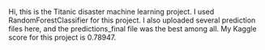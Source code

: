 Hi, this is the Titanic disaster machine learning project. I used RandomForestClassifier for this project. I also uploaded several prediction files here, and the predictions_final file was the best among all. My Kaggle score for this project is 0.78947.

